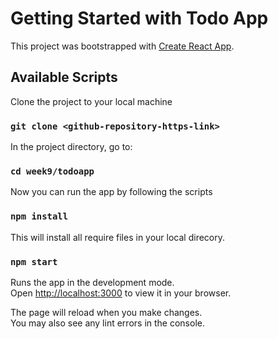 # Getting Started with Todo App

This project was bootstrapped with [Create React App](https://github.com/facebook/create-react-app).

## Available Scripts

Clone the project to your local machine

### `git clone <github-repository-https-link>`

In the project directory, go to:

### `cd week9/todoapp`

Now you can run the app by following the scripts

### `npm install`

This will install all require files in your local direcory.

### `npm start`

Runs the app in the development mode.\
Open [http://localhost:3000](http://localhost:3000) to view it in your browser.

The page will reload when you make changes.\
You may also see any lint errors in the console.
